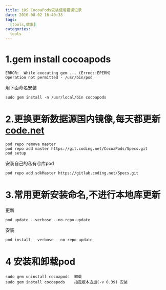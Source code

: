 ```yaml
---
title: iOS CocoaPods安装使用错误记录
date: 2016-08-02 16:40:33
tags:
  [tools,效率]
categories:
  tools
---
```

# 1.gem install cocoapods

```
ERROR:  While executing gem ... (Errno::EPERM)
Operation not permitted - /usr/bin/pod
```
用下面命名安装

```
sudo gem install -n /usr/local/bin cocoapods
```    
# 2.更换更新数据源国内镜像,每天都更新[code.net](https://git.coding.net/CocoaPods/Specs.git)

```
pod repo remove master
pod repo add master https://git.coding.net/CocoaPods/Specs.git    
pod setup
```	

安装自己的私有仓库pod

```
pod repo add sdkMaster https://gitlab.coding.net/Specs.git
```
# 3.常用更新安装命名,不进行本地库更新
更新

```	
pod update --verbose --no-repo-update 
```	
安装

```	
pod install --verbose --no-repo-update
```	
# 4 安装和卸载pod
   
```   
sudo gem uninstall cocoapods  卸载
sudo gem install cocoapods    指定版本追加(-v 0.39) 安装
```

